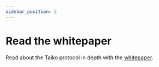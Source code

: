 ```yaml
---
sidebar_position: 2
---
```


# Read the whitepaper

Read about the Taiko protocol in depth with the [whitepaper](https://taikoxyz.github.io/taiko-mono/taiko-whitepaper.pdf).
